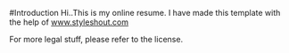 #Introduction
Hi..This is my online resume.
I have made this template with the help of www.styleshout.com

For more legal stuff, please refer to the license. 
